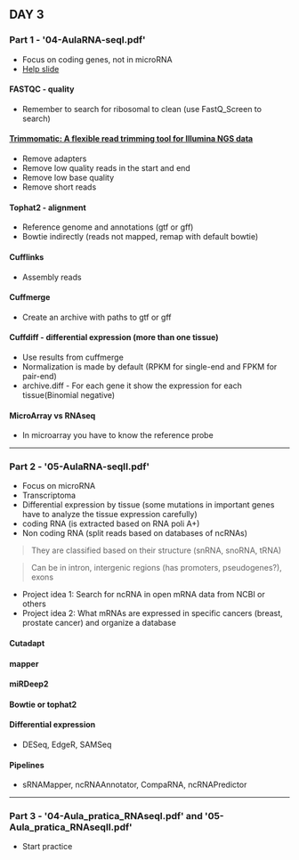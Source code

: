 ## DAY 3
### Part 1 - '04-AulaRNA-seqI.pdf'
* Focus on coding genes, not in microRNA
* [Help slide](http://www.ic.unicamp.br/~zanoni/orientacoes/mestrado/lucas/SlidesTeseLucas.pdf)
#### FASTQC - quality
* Remember to search for ribosomal to clean (use FastQ_Screen to search)
#### [Trimmomatic: A flexible read trimming tool for Illumina NGS data](http://www.usadellab.org/cms/?page=trimmomatic)
* Remove adapters
* Remove low quality reads in the start and end
* Remove low base quality
* Remove short reads
#### Tophat2 - alignment
* Reference genome and annotations (gtf or gff)
* Bowtie indirectly (reads not mapped, remap with default bowtie)
#### Cufflinks
* Assembly reads
#### Cuffmerge
* Create an archive with paths to gtf or gff
#### Cuffdiff - differential expression (more than one tissue)
* Use results from cuffmerge
* Normalization is made by default (RPKM for single-end and FPKM for pair-end)
* archive.diff - For each gene it show the expression for each tissue(Binomial negative)
#### MicroArray vs RNAseq
* In microarray you have to know the reference probe

---
### Part 2 - '05-AulaRNA-seqII.pdf'
* Focus on microRNA
* Transcriptoma
* Differential expression by tissue (some mutations in important genes have to analyze the tissue expression carefully)
* coding RNA (is extracted based on RNA poli A+)
* Non coding RNA (split reads based on databases of ncRNAs)
> They are classified based on their structure (snRNA, snoRNA, tRNA)

> Can be in intron, intergenic regions (has promoters, pseudogenes?), exons

* Project idea 1: Search for ncRNA in open mRNA data from NCBI or others
* Project idea 2: What mRNAs are expressed in specific cancers (breast, prostate cancer) and organize a database

#### Cutadapt

#### mapper

#### miRDeep2

#### Bowtie or tophat2

#### Differential expression
* DESeq, EdgeR, SAMSeq
#### Pipelines
* sRNAMapper, ncRNAAnnotator, CompaRNA, ncRNAPredictor

---
### Part 3 - '04-Aula_pratica_RNAseqI.pdf' and '05-Aula_pratica_RNAseqII.pdf'
* Start practice
